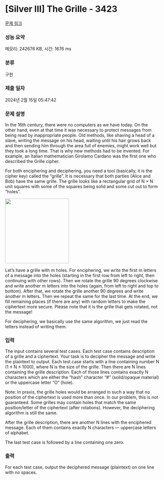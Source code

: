 # [Silver III] The Grille - 3423 

[문제 링크](https://www.acmicpc.net/problem/3423) 

### 성능 요약

메모리: 242676 KB, 시간: 1676 ms

### 분류

구현

### 제출 일자

2024년 2월 15일 05:47:42

### 문제 설명

<p>In the 16th century, there were no computers as we have today. On the other hand, even at that time it was necessary to protect messages from being read by inappropriate people. Old methods, like shaving a head of a slave, writing the message on his head, waiting until his hair grows back and then sending him through the area full of enemies, might work well but they took a long time. That is why new methods had to be invented. For example, an Italian mathematician Girolamo Cardano was the first one who described the Grille cipher.</p>

<p>For both enciphering and deciphering, you need a tool (basically, it is the cipher key) called the “grille”. It is necessary that both parties (Alice and Bob) have the same grille. The grille looks like a rectangular grid of N × N unit squares with some of the squares being solid and some cut out to form “holes”.</p>

<p><img alt="" src="https://www.acmicpc.net/upload/images2/grille.png" style="height:211px; width:208px"></p>

<p>Let’s have a grille with m holes. For enciphering, we write the first m letters of a message into the holes (starting in the first row from left to right, then continuing with other rows). Then we rotate the grille 90 degrees clockwise and write another m letters into the holes (again, from left to right and top to bottom). After that, we rotate the grille another 90 degrees and write another m letters. Then we repeat the same for the last time. At the end, we fill remaining places (if there are any) with random letters to make the ciphertext more secure. Please note that it is the grille that gets rotated, not the message!</p>

<p>For deciphering, we basically use the same algorithm, we just read the letters instead of writing them.</p>

### 입력 

 <p>The input contains several test cases. Each test case contains description of a grille and a ciphertext. Your task is to decipher the message and write the plaintext to output. Each test case starts with a line containing number N (1 ≤ N ≤ 1000), where N is the size of the grille. Then there are N lines containing the grille description. Each of those lines contains exactly N characters which are either the “hash” character “#” (solid/opaque material) or the uppercase letter “O” (hole).</p>

<p>Note: In praxis, the grille holes would be arranged in such a way that no position of the ciphertext is used more than once. In our problem, this is not guaranteed. Some grilles may contain holes that match the same position/letter of the ciphertext (after rotations). However, the deciphering algorithm is still the same.</p>

<p>After the grille description, there are another N lines with the enciphered message. Each of them contains exactly N characters — uppercase letters of alphabet.</p>

<p>The last test case is followed by a line containing one zero.</p>

### 출력 

 <p>For each test case, output the deciphered message (plaintext) on one line with no spaces.</p>

